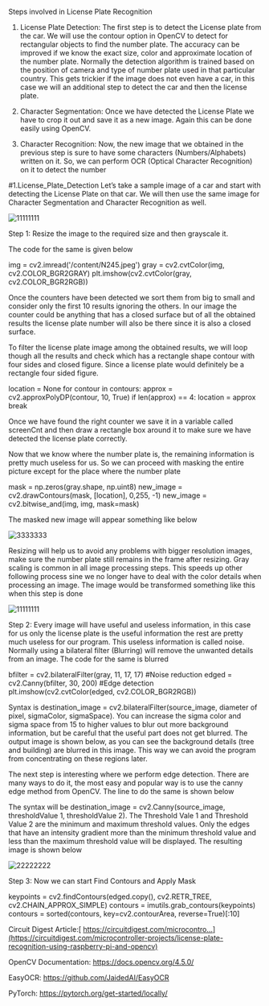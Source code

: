 Steps involved in License Plate Recognition
1. License Plate Detection: The first step is to detect the License plate from the car. We will use the contour option in OpenCV to detect for rectangular objects to find the number plate. The accuracy can be improved if we know the exact size, color and approximate location of the number plate. Normally the detection algorithm is trained based on the position of camera and type of number plate used in that particular country. This gets trickier if the image does not even have a car, in this case we will an additional step to detect the car and then the license plate.

2. Character Segmentation: Once we have detected the License Plate we have to crop it out and save it as a new image. Again this can be done easily using OpenCV.

3. Character Recognition: Now, the new image that we obtained in the previous step is sure to have some characters (Numbers/Alphabets) written on it. So, we can perform OCR (Optical Character Recognition) on it to detect the number

#1.License_Plate_Detection
Let’s take a sample image of a car and start with detecting the License Plate on that car. We will then use the same image for Character Segmentation and Character Recognition as well.

![11111111](https://github.com/RAGISHIVANAND/vehicle-number-plate-recognition/assets/126608984/b3b6a686-d1a6-4a64-95bc-997594dc04ab)

Step 1: Resize the image to the required size and then grayscale it.

The code for the same is given below

img = cv2.imread('/content/N245.jpeg')
gray = cv2.cvtColor(img, cv2.COLOR_BGR2GRAY)
plt.imshow(cv2.cvtColor(gray, cv2.COLOR_BGR2RGB))


Once the counters have been detected we sort them from big to small and consider only the first 10 results ignoring the others. In our image the counter could be anything that has a closed surface but of all the obtained results the license plate number will also be there since it is also a closed surface.

To filter the license plate image among the obtained results, we will loop though all the results and check which has a rectangle shape contour with four sides and closed figure. Since a license plate would definitely be a rectangle four sided figure.


location = None
for contour in contours:
    approx = cv2.approxPolyDP(contour, 10, True)
    if len(approx) == 4:
        location = approx
        break


Once we have found the right counter we save it in a variable called screenCnt and then draw a rectangle box around it to make sure we have detected the license plate correctly.

Now that we know where the number plate is, the remaining information is pretty much useless for us. So we can proceed with masking the entire picture except for the place where the number plate


mask = np.zeros(gray.shape, np.uint8)
new_image = cv2.drawContours(mask, [location], 0,255, -1)
new_image = cv2.bitwise_and(img, img, mask=mask)

The masked new image will appear something like below

![3333333](https://github.com/RAGISHIVANAND/vehicle-number-plate-recognition/assets/126608984/24657ea9-5661-465e-bd10-9782f8d7e64a)


        


Resizing will help us to avoid any problems with bigger resolution images, make sure the number plate still remains in the frame after resizing. Gray scaling is common in all image processing steps. This speeds up other following process sine we no longer have to deal with the color details when processing an image. The image would be transformed something like this when this step is done

![11111111](https://github.com/RAGISHIVANAND/vehicle-number-plate-recognition/assets/126608984/b3b6a686-d1a6-4a64-95bc-997594dc04ab)

Step 2: Every image will have useful and useless information, in this case for us only the license plate is the useful information the rest are pretty much useless for our program. This useless information is called noise. Normally using a bilateral filter (Blurring) will remove the unwanted details from an image. The code for the same is blurred


bfilter = cv2.bilateralFilter(gray, 11, 17, 17) #Noise reduction
edged = cv2.Canny(bfilter, 30, 200) #Edge detection
plt.imshow(cv2.cvtColor(edged, cv2.COLOR_BGR2RGB))


Syntax is destination_image = cv2.bilateralFilter(source_image, diameter of pixel, sigmaColor, sigmaSpace). You can increase the sigma color and sigma space from 15 to higher values to blur out more background information, but be careful that the useful part does not get blurred. The output image is shown below, as you can see the background details (tree and building) are blurred in this image. This way we can avoid the program from concentrating on these regions later.

The next step is interesting where we perform edge detection. There are many ways to do it, the most easy and popular way is to use the canny edge method from OpenCV. The line to do the same is shown below

The syntax will be destination_image = cv2.Canny(source_image, thresholdValue 1, thresholdValue 2). The Threshold Vale 1 and Threshold Value 2 are the minimum and maximum threshold values. Only the edges that have an intensity gradient more than the minimum threshold value and less than the maximum threshold value will be displayed. The resulting image is shown below

![22222222](https://github.com/RAGISHIVANAND/vehicle-number-plate-recognition/assets/126608984/5760025c-214f-4a8d-9978-1a781690a99f)

Step 3: Now we can start Find Contours and Apply Mask

keypoints = cv2.findContours(edged.copy(), cv2.RETR_TREE, cv2.CHAIN_APPROX_SIMPLE)
contours = imutils.grab_contours(keypoints)
contours = sorted(contours, key=cv2.contourArea, reverse=True)[:10]






Circuit Digest Article:[ https://circuitdigest.com/microcontro...](https://circuitdigest.com/microcontroller-projects/license-plate-recognition-using-raspberry-pi-and-opencv)


OpenCV Documentation: https://docs.opencv.org/4.5.0/

EasyOCR: https://github.com/JaidedAI/EasyOCR


PyTorch: https://pytorch.org/get-started/locally/
